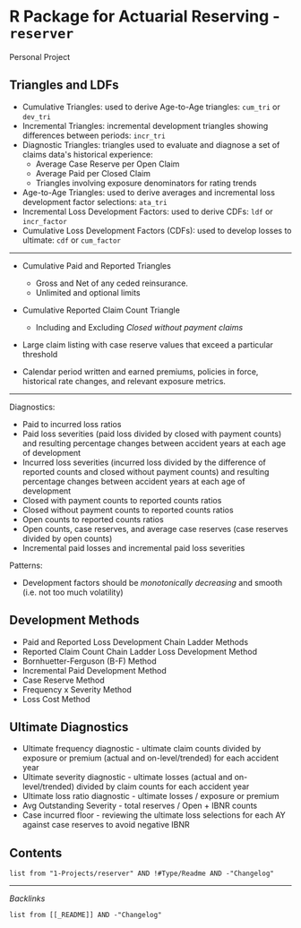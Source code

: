 # R Package for Actuarial Reserving - `reserver`

Personal Project

## Triangles and LDFs

* Cumulative Triangles: used to derive Age-to-Age triangles: `cum_tri` or `dev_tri`
* Incremental Triangles: incremental development triangles showing differences between periods: `incr_tri`
* Diagnostic Triangles: triangles used to evaluate and diagnose a set of claims data's historical experience:
  * Average Case Reserve per Open Claim
  * Average Paid per Closed Claim
  * Triangles involving exposure denominators for rating trends
* Age-to-Age Triangles: used to derive averages and incremental loss development factor selections: `ata_tri`
* Incremental Loss Development Factors: used to derive CDFs: `ldf` or `incr_factor` 
* Cumulative Loss Development Factors (CDFs): used to develop losses to ultimate: `cdf` or `cum_factor`

---

* Cumulative Paid and Reported Triangles
  
  * Gross and Net of any ceded reinsurance.
  * Unlimited and optional limits
* Cumulative Reported Claim Count Triangle
  
  * Including and Excluding *Closed without payment claims*
* Large claim listing with case reserve values that exceed a particular threshold

* Calendar period written and earned premiums, policies in force, historical rate changes, and relevant exposure metrics.

---

Diagnostics:

* Paid to incurred loss ratios
* Paid loss severities (paid loss divided by closed with payment counts) and resulting percentage changes between accident years at each age of development
* Incurred loss severities (incurred loss divided by the difference of reported counts and closed without payment counts) and resulting percentage changes between accident years at each age of development
* Closed with payment counts to reported counts ratios
* Closed without payment counts to reported counts ratios
* Open counts to reported counts ratios
* Open counts, case reserves, and average case reserves (case reserves divided by open counts)
* Incremental paid losses and incremental paid loss severities

Patterns:

* Development factors should be *monotonically decreasing* and smooth (i.e. not too much volatility)

## Development Methods

* Paid and Reported Loss Development Chain Ladder Methods
* Reported Claim Count Chain Ladder Loss Development Method
* Bornhuetter-Ferguson (B-F) Method
* Incremental Paid Development Method
* Case Reserve Method
* Frequency x Severity Method
* Loss Cost Method

## Ultimate Diagnostics

* Ultimate frequency diagnostic - ultimate claim counts divided by exposure or premium (actual and on-level/trended) for each accident year
* Ultimate severity diagnostic - ultimate losses (actual and on-level/trended) divided by claim counts for each accident year
* Ultimate loss ratio diagnostic - ultimate losses / exposure or premium
* Avg Outstanding Severity - total reserves / Open + IBNR counts
* Case incurred floor - reviewing the ultimate loss selections for each AY against case reserves to avoid negative IBNR

## Contents

````dataview
list from "1-Projects/reserver" AND !#Type/Readme AND -"Changelog"
````

---

*Backlinks*

````dataview
list from [[_README]] AND -"Changelog"
````
